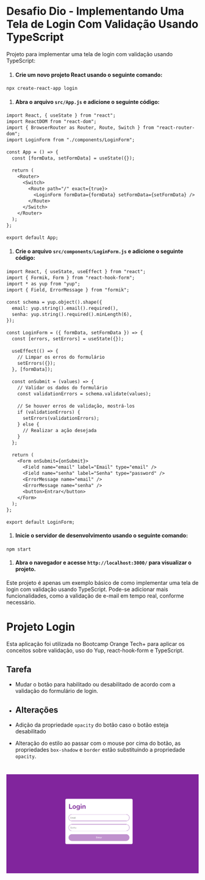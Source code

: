 # Desafio Dio - Implementando Uma Tela de Login Com Validação Usando TypeScript



Projeto para implementar uma tela de login com validação usando TypeScript:



1. #### Crie um novo projeto React usando o seguinte comando:

```plaintext
npx create-react-app login
```



1. #### Abra o arquivo `src/App.js` e adicione o seguinte código:



```plaintext
import React, { useState } from "react";
import ReactDOM from "react-dom";
import { BrowserRouter as Router, Route, Switch } from "react-router-dom";
import LoginForm from "./components/LoginForm";

const App = () => {
  const [formData, setFormData] = useState({});

  return (
    <Router>
      <Switch>
        <Route path="/" exact={true}>
          <LoginForm formData={formData} setFormData={setFormData} />
        </Route>
      </Switch>
    </Router>
  );
};

export default App;
```



1. #### Crie o arquivo `src/components/LoginForm.js` e adicione o seguinte código:



```plaintext
import React, { useState, useEffect } from "react";
import { Formik, Form } from "react-hook-form";
import * as yup from "yup";
import { Field, ErrorMessage } from "formik";

const schema = yup.object().shape({
  email: yup.string().email().required(),
  senha: yup.string().required().minLength(6),
});

const LoginForm = ({ formData, setFormData }) => {
  const [errors, setErrors] = useState({});

  useEffect(() => {
    // Limpar os erros do formulário
    setErrors({});
  }, [formData]);

  const onSubmit = (values) => {
    // Validar os dados do formulário
    const validationErrors = schema.validate(values);

    // Se houver erros de validação, mostrá-los
    if (validationErrors) {
      setErrors(validationErrors);
    } else {
      // Realizar a ação desejada
    }
  };

  return (
    <Form onSubmit={onSubmit}>
      <Field name="email" label="Email" type="email" />
      <Field name="senha" label="Senha" type="password" />
      <ErrorMessage name="email" />
      <ErrorMessage name="senha" />
      <button>Entrar</button>
    </Form>
  );
};

export default LoginForm;
```



1. #### Inicie o servidor de desenvolvimento usando o seguinte comando:

```plaintext
npm start
```



1. #### Abra o navegador e acesse `http://localhost:3000/` para visualizar o projeto.

Este projeto é apenas um exemplo básico de como implementar uma tela de login com validação usando TypeScript. Pode-se adicionar mais funcionalidades, como a validação de e-mail em tempo real, conforme necessário.



# Projeto Login

Esta aplicação foi utilizada no Bootcamp Orange Tech+ para aplicar os conceitos sobre validação, uso do Yup, react-hook-form e TypeScript.



## Tarefa

- Mudar o botão para habilitado ou desabilitado de acordo com a validação do formulário de login.

  

- ## Alterações

- Adição da propriedade `opacity` do botão caso o botão esteja desabilitado

- Alteração do estilo ao passar com o mouse por cima do botão, as propriedades `box-shadow` e `border` estão substituindo a propriedade `opacity`.



<h1 align="center">
  <img src="./src/assets/capa.png" alt="Capa" title="Capa">
</h1>


# 
